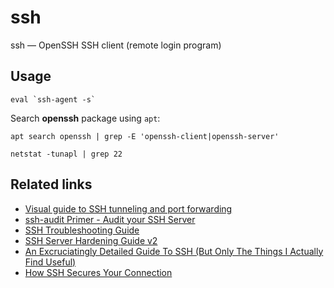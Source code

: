 # ssh

ssh — OpenSSH SSH client (remote login program)

## Usage

```shell
eval `ssh-agent -s`
```

Search **openssh** package using `apt`:
```shell
apt search openssh | grep -E 'openssh-client|openssh-server'
```

```shell
netstat -tunapl | grep 22
```

## Related links

- [Visual guide to SSH tunneling and port forwarding](https://ittavern.com/visual-guide-to-ssh-tunneling-and-port-forwarding/)
- [ssh-audit Primer - Audit your SSH Server](https://ittavern.com/ssh-audit-primer-audit-your-ssh-server/)
- [SSH Troubleshooting Guide](https://ittavern.com/ssh-troubleshooting-guide/)
- [SSH Server Hardening Guide v2](https://ittavern.com/ssh-server-hardening/)
- [An Excruciatingly Detailed Guide To SSH (But Only The Things I Actually Find Useful)](https://grahamhelton.com/blog/ssh-cheatsheet/)
- [How SSH Secures Your Connection](https://noratrieb.dev/blog/posts/ssh-security/)
